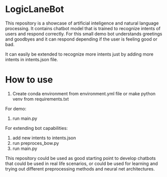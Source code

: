 # LogicLaneBot

This repository is a showcase of artificial inteligence and natural language processing.
It contains chatbot model that is trained to recognize intents of users and respond correctly.
For this small demo bot understands greetings and goodbyes and it can respond depending if the user is feeling good or bad.

It can easily be extended to recognize more intents just by adding more intents in intents.json file.


# How to use

1. Create conda environment from environment.yml file or make python venv from requirements.txt

For demo:
 1. run main.py

For extending bot capabilities:
 1. add new intents to intents.json
 2. run preproces_bow.py
 3. run main.py


This repository could be used as good starting point to develop chatbots that could be used in real life scenarios,
or could be used for learning and trying out different preprocessing methods and neural net architectures.
